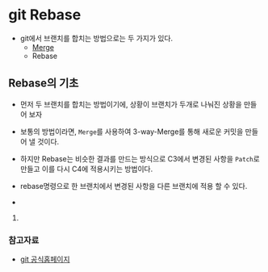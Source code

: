 # git Rebase 
- git에서 브랜치를 합치는 방법으로는 두 가지가 있다.
    - [Merge](https://github.com/Gloom-shin/TIL/blob/main/%EB%B2%84%EC%A0%84%EA%B4%80%EB%A6%AC%EC%8B%9C%EC%8A%A4%ED%85%9C/Git/git%20branch.md)
    - Rebase     

## Rebase의 기초
 - 먼저 두 브랜치를 합치는 방법이기에, 상황이 브랜치가 두개로 나눠진 상황을 만들어 보자 
 - 보통의 방법이라면,  `Merge`를 사용하여 3-way-Merge를 통해 새로운 커밋을 만들어 낼 것이다. 


 - 하지만 Rebase는 비슷한 결과를 만드는 방식으로 C3에서 변경된 사항을 `Patch`로 만들고 이를 다시 C4에 적용시키는 방법이다. 
 - rebase명령으로 한 브랜치에서 변경된 사항을 다른 브랜치에 적용 할 수 있다. 
 - 
1. 

### 참고자료 
 - [git 공식홈페이지](https://git-scm.com/book/ko/v2/Git-%EB%B8%8C%EB%9E%9C%EC%B9%98-Rebase-%ED%95%98%EA%B8%B0)

